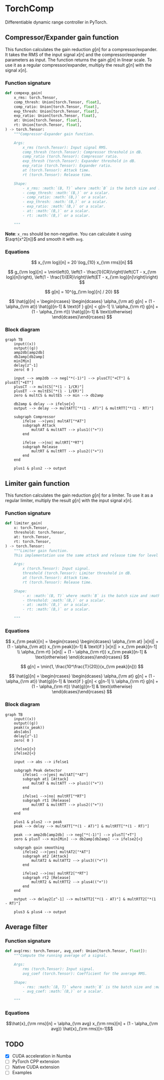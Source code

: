 # TorchComp

Differentiable dynamic range controller in PyTorch.


## Compressor/Expander gain function

This function calculates the gain reduction $g[n]$ for a compressor/expander. 
It takes the RMS of the input signal $x[n]$ and the compressor/expander parameters as input. 
The function returns the gain $g[n]$ in linear scale.
To use it as a regular compressor/expander, multiply the result $g[n]$ with the signal $x[n]$.

### Function signature

```python   
def compexp_gain(
    x_rms: torch.Tensor,
    comp_thresh: Union[torch.Tensor, float],
    comp_ratio: Union[torch.Tensor, float],
    exp_thresh: Union[torch.Tensor, float],
    exp_ratio: Union[torch.Tensor, float],
    at: Union[torch.Tensor, float],
    rt: Union[torch.Tensor, float],
) -> torch.Tensor:
    """Compressor-Expander gain function.

    Args:
        x_rms (torch.Tensor): Input signal RMS.
        comp_thresh (torch.Tensor): Compressor threshold in dB.
        comp_ratio (torch.Tensor): Compressor ratio.
        exp_thresh (torch.Tensor): Expander threshold in dB.
        exp_ratio (torch.Tensor): Expander ratio.
        at (torch.Tensor): Attack time.
        rt (torch.Tensor): Release time.

    Shape:
        - x_rms: :math:`(B, T)` where :math:`B` is the batch size and :math:`T` is the number of samples.
        - comp_thresh: :math:`(B,)` or a scalar.
        - comp_ratio: :math:`(B,)` or a scalar.
        - exp_thresh: :math:`(B,)` or a scalar.
        - exp_ratio: :math:`(B,)` or a scalar.
        - at: :math:`(B,)` or a scalar.
        - rt: :math:`(B,)` or a scalar.

    """
```

__Note__: 
`x_rms` should be non-negative.
You can calculate it using $\sqrt{x^2[n]}$ and smooth it with `avg`.


### Equations

$$
x_{\rm log}[n] = 20 \log_{10} x_{\rm rms}[n]
$$

$$
g_{\rm log}[n] = \min\left(0, \left(1 - \frac{1}{CR}\right)\left(CT - x_{\rm log}[n]\right), \left(1 - \frac{1}{ER}\right)\left(ET - x_{\rm log}[n]\right)\right)
$$

$$
g[n] = 10^{g_{\rm log}[n] / 20}
$$

$$
\hat{g}[n] = \begin{rcases} \begin{dcases}
    \alpha_{\rm at} g[n] + (1 - \alpha_{\rm at}) \hat{g}[n-1] & \text{if } g[n] < g[n-1] \\
    \alpha_{\rm rt} g[n] + (1 - \alpha_{\rm rt}) \hat{g}[n-1] & \text{otherwise}
\end{dcases}\end{rcases}
$$

### Block diagram

```mermaid
graph TB
    input((x))
    output((g))
    amp2db[amp2db]
    db2amp[db2amp]
    min[Min]
    delay[z^-1]
    zero( 0 )

    input --> amp2db --> neg["*(-1)"] --> plusCT["+CT"] & plusET["+ET"]
    plusCT --> multCS["*(1 - 1/CR)"]
    plusET --> multES["*(1 - 1/ER)"]
    zero & multCS & multES --> min --> db2amp

    db2amp & delay --> ifelse{<}
    output --> delay --> multATT["*(1 - AT)"] & multRTT["*(1 - RT)"]

    subgraph Compressor
        ifelse -->|yes| multAT["*AT"]
        subgraph Attack
            multAT & multATT --> plus1(("+"))
        end

        ifelse -->|no| multRT["*RT"]
        subgraph Release
            multRT & multRTT --> plus2(("+"))
        end
    end

    plus1 & plus2 --> output
```

## Limiter gain function

This function calculates the gain reduction $g[n]$ for a limiter.
To use it as a regular limiter, multiply the result $g[n]$ with the input signal $x[n]$.

### Function signature

```python
def limiter_gain(
    x: torch.Tensor,
    threshold: torch.Tensor,
    at: torch.Tensor,
    rt: torch.Tensor,
) -> torch.Tensor:
    """Limiter gain function.
    This implementation use the same attack and release time for level detection and gain smoothing.

    Args:
        x (torch.Tensor): Input signal.
        threshold (torch.Tensor): Limiter threshold in dB.
        at (torch.Tensor): Attack time.
        rt (torch.Tensor): Release time.

    Shape:
        - x: :math:`(B, T)` where :math:`B` is the batch size and :math:`T` is the number of samples.
        - threshold: :math:`(B,)` or a scalar.
        - at: :math:`(B,)` or a scalar.
        - rt: :math:`(B,)` or a scalar.

    """
```

### Equations

$$
x_{\rm peak}[n] = \begin{rcases} \begin{dcases}
    \alpha_{\rm at} |x[n]| + (1 - \alpha_{\rm at}) x_{\rm peak}[n-1] & \text{if } |x[n]| > x_{\rm peak}[n-1] \\
    \alpha_{\rm rt} |x[n]| + (1 - \alpha_{\rm rt}) x_{\rm peak}[n-1] & \text{otherwise}
\end{dcases}\end{rcases}
$$

$$
g[n] = \min(1, \frac{10^\frac{T}{20}}{x_{\rm peak}[n]})
$$

$$
\hat{g}[n] = \begin{rcases} \begin{dcases}
    \alpha_{\rm at} g[n] + (1 - \alpha_{\rm at}) \hat{g}[n-1] & \text{if } g[n] < g[n-1] \\
    \alpha_{\rm rt} g[n] + (1 - \alpha_{\rm rt}) \hat{g}[n-1] & \text{otherwise}
\end{dcases}\end{rcases}
$$


### Block diagram

```mermaid
graph TB
    input((x))
    output((g))
    peak((x_peak))
    abs[abs]
    delay[z^-1]
    zero( 0 )

    ifelse1{>}
    ifelse2{<}

    input --> abs --> ifelse1

    subgraph Peak detector
        ifelse1 -->|yes| multAT["*AT"]
        subgraph at1 [Attack]
            multAT & multATT --> plus1(("+"))
        end

        ifelse1 -->|no| multRT["*RT"]
        subgraph rt1 [Release]
            multRT & multRTT --> plus2(("+"))
        end
    end
    
    plus1 & plus2 --> peak
    peak --> delay --> multATT["*(1 - AT)"] & multRTT["*(1 - RT)"]

    peak --> amp2db[amp2db] --> neg["*(-1)"] --> plusT["+T"]
    zero & plusT --> min[Min] --> db2amp[db2amp] --> ifelse2{<}

    subgraph gain smoothing
        ifelse2 -->|yes| multAT2["*AT"]
        subgraph at2 [Attack]
            multAT2 & multATT2 --> plus3(("+"))
        end

        ifelse2 -->|no| multRT2["*RT"]
        subgraph rt2 [Release]
            multRT2 & multRTT2 --> plus4(("+"))
        end
    end

    output --> delay2[z^-1] --> multATT2["*(1 - AT)"] & multRTT2["*(1 - RT)"]

    plus3 & plus4 --> output
```

## Average filter

### Function signature

```python
def avg(rms: torch.Tensor, avg_coef: Union[torch.Tensor, float]):
    """Compute the running average of a signal.

    Args:
        rms (torch.Tensor): Input signal.
        avg_coef (torch.Tensor): Coefficient for the average RMS.

    Shape:
        - rms: :math:`(B, T)` where :math:`B` is the batch size and :math:`T` is the number of samples.
        - avg_coef: :math:`(B,)` or a scalar.

    """
```

### Equations

```math
\hat{x}_{\rm rms}[n] = \alpha_{\rm avg} x_{\rm rms}[n] + (1 - \alpha_{\rm avg}) \hat{x}_{\rm rms}[n-1]
```

## TODO

- [x] CUDA acceleration in Numba
- [ ] PyTorch CPP extension
- [ ] Native CUDA extension
- [ ] Examples
